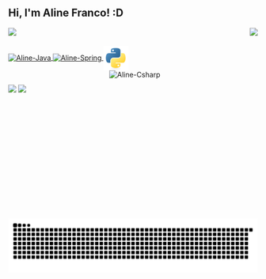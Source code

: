 ##  Hi, I'm Aline Franco! :D
 <div>
  <a href="https://github.com/Ninneee12/Ninneee12">
  <img height="180em" src="https://github-readme-stats.vercel.app/api?username=Ninneee12&show_icons=true&theme=dracula&include_all_commits=true&count_private=true"/>
  <img align="right" src="https://github-readme-stats.vercel.app/api/top-langs/?username=Ninneee12&layout=compact&langs_count=16&theme=dracula"/>
<div>
<div style="display: inline_block"><br>
  <img align="center" alt="Aline-Java" height="50" width="50" src="https://cdn.iconscout.com/icon/free/png-128/java-3521514-2945017.png">
  <img align="center" alt="Aline-Spring" height="50" width="50" src="https://seeklogo.com/images/S/spring-logo-9A2BC78AAF-seeklogo.com.png">
  <img align="center" alt="Aline-Python" height="50" width="50" src="https://raw.githubusercontent.com/devicons/devicon/master/icons/python/python-original.svg">
  <img align="right" alt="Aline-Csharp" height="300" width="300" src="https://octodex.github.com/images/femalecodertocat.png">
   
</div>
 
  ##
 
<div> 

  <a href = "mailto: alinecff.89@gmail.com"><img src="https://img.shields.io/badge/-Gmail-%23333?style=for-the-badge&logo=gmail&logoColor=white" target="_blank"></a>
  <a href="https://www.linkedin.com/in/alinefranco1" target="_blank"><img src="https://img.shields.io/badge/-LinkedIn-%230077B5?style=for-the-badge&logo=linkedin&logoColor=white" target="_blank"></a> 
 
  ![Snake animation](https://github.com/Ninneee12/Ninneee12/blob/output/github-contribution-grid-snake.svg)
 
</div>

